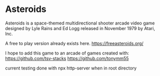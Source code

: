 # Asteroids

Asteroids is a space-themed multidirectional shooter arcade video game designed by Lyle Rains and Ed Logg released in November 1979 by Atari, Inc.

A free to play version already exists here.
https://freeasteroids.org/

I hope to add this game to an arcade of games created with:
https://github.com/tsv-stacks
https://github.com/tonymm55

current testing done with npx http-server when in root directory
